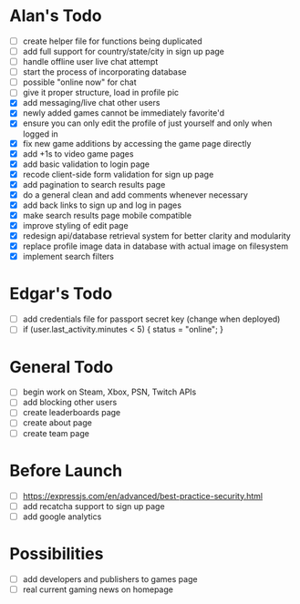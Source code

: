 # Alan's Todo
- [ ] create helper file for functions being duplicated
- [ ] add full support for country/state/city in sign up page
- [ ] handle offline user live chat attempt
- [ ] start the process of incorporating database
- [ ] possible "online now" for chat
- [ ] give it proper structure, load in profile pic
- [X] add messaging/live chat other users
- [X] newly added games cannot be immediately favorite'd
- [X] ensure you can only edit the profile of just yourself and only when logged in
- [X] fix new game additions by accessing the game page directly
- [X] add +1s to video game pages
- [X] add basic validation to login page
- [X] recode client-side form validation for sign up page
- [X] add pagination to search results page
- [X] do a general clean and add comments whenever necessary
- [X] add back links to sign up and log in pages
- [X] make search results page mobile compatible
- [X] improve styling of edit page
- [X] redesign api/database retrieval system for better clarity and modularity
- [X] replace profile image data in database with actual image on filesystem
- [X] implement search filters

# Edgar's Todo
- [ ] add credentials file for passport secret key (change when deployed)
- [ ] if (user.last_activity.minutes < 5) { status = "online"; }

# General Todo
- [ ] begin work on Steam, Xbox, PSN, Twitch APIs
- [ ] add blocking other users
- [ ] create leaderboards page
- [ ] create about page
- [ ] create team page

# Before Launch
- [ ] https://expressjs.com/en/advanced/best-practice-security.html
- [ ] add recatcha support to sign up page
- [ ] add google analytics

# Possibilities
- [ ] add developers and publishers to games page
- [ ] real current gaming news on homepage
